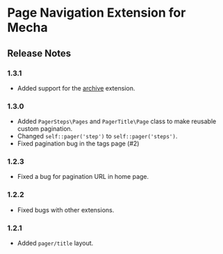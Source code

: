 Page Navigation Extension for Mecha
===================================

Release Notes
-------------

### 1.3.1

 - Added support for the [archive](https://github.com/mecha-cms/x.archive) extension.

### 1.3.0

 - Added `PagerSteps\Pages` and `PagerTitle\Page` class to make reusable custom pagination.
 - Changed `self::pager('step')` to `self::pager('steps')`.
 - Fixed pagination bug in the tags page (#2)

### 1.2.3

 - Fixed a bug for pagination URL in home page.

### 1.2.2

 - Fixed bugs with other extensions.

### 1.2.1

 - Added `pager/title` layout.
